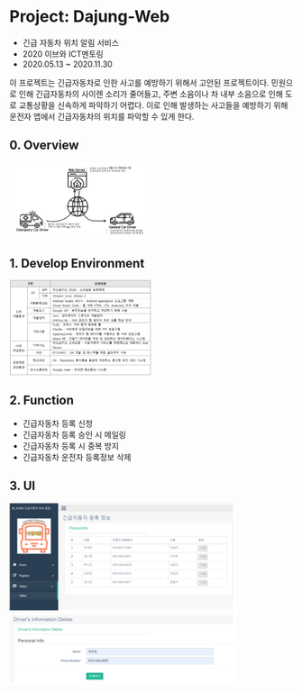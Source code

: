 # Project: Dajung-Web
* 긴급 자동차 위치 알림 서비스
* 2020 이브와 ICT멘토링
* 2020.05.13 ~ 2020.11.30

이 프로젝트는 긴급자동차로 인한 사고를 예방하기 위해서 고안된 프로젝트이다.
민원으로 인해 긴급자동차의 사이렌 소리가 줄어들고, 주변 소음이나 차 내부 소음으로 인해 도로 교통상황을 신속하게 파악하기 어렵다.
이로 인해 발생하는 사고들을 예방하기 위해 운전자 앱에서 긴급자동차의 위치를 파악할 수 있게 한다.

## 0. Overview
<img src="/doc/imgs/flow.png" width="50%">

## 1. Develop Environment
<img src="/doc/imgs/environment.PNG" width="50%">

## 2. Function
* 긴급자동차 등록 신청
* 긴급자동차 등록 승인 시 메일링
* 긴급자동차 등록 시 중복 방지
* 긴급자동차 운전자 등록정보 삭제

## 3. UI
<img src="/doc/imgs/tables.png"  width="80%">


<img src="/doc/imgs/delete.png"  width="80%">
